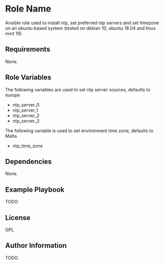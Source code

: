
Role Name
=========

Ansible role used to install ntp, set preferred ntp servers and set timezone on an ubuntu based system (tested on debian 10, ubuntu 18.04 and linux mint 19).

Requirements
------------

None.

Role Variables
--------------

The following variables are used to set ntp server sources, defaults to europe
- ntp_server_0
- ntp_server_1
- ntp_server_2
- ntp_server_3

The following variable is used to set environment time zone, defaults to Malta
- ntp_time_zone

Dependencies
------------

None.

Example Playbook
----------------

TODO

License
-------

GPL

Author Information
------------------

TODO
